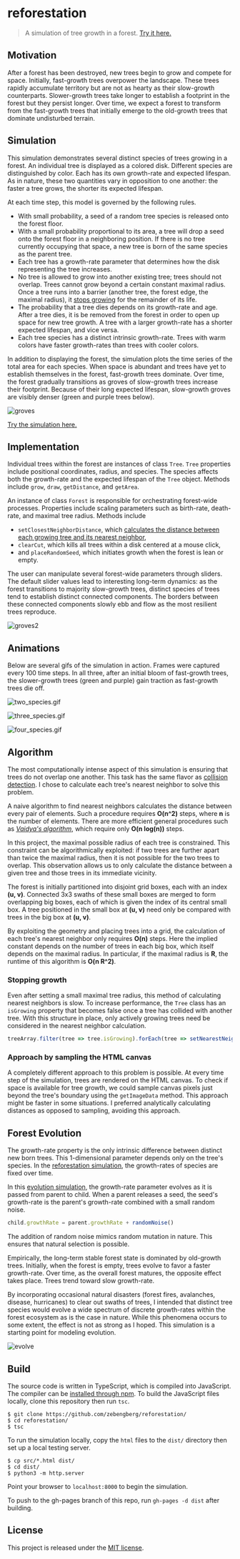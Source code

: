 # reforestation

>A simulation of tree growth in a forest. [Try it here.](http://zebengberg.github.io/reforestation)


## Motivation

After a forest has been destroyed, new trees begin to grow and compete for space. Initially, fast-growth trees overpower the landscape. These trees rapidly accumulate territory but are not as hearty as their slow-growth counterparts. Slower-growth trees take longer to establish a footprint in the forest but they persist longer. Over time, we expect a forest to transform from the fast-growth trees that initially emerge to the old-growth trees that dominate undisturbed terrain.


## Simulation

This simulation demonstrates several distinct species of trees growing in a forest. An individual tree is displayed as a colored disk. Different species are distinguished by color. Each has its own growth-rate and expected lifespan. As in nature, these two quantities vary in opposition to one another: the faster a tree grows, the shorter its expected lifespan.

At each time step, this model is governed by the following rules.
- With small probability, a seed of a random tree species is released onto the forest floor.
- With a small probability proportional to its area, a tree will drop a seed onto the forest floor in a neighboring position. If there is no tree currently occupying that space, a new tree is born of the same species as the parent tree.
- Each tree has a growth-rate parameter that determines how the disk representing the tree increases.
- No tree is allowed to grow into another existing tree; trees should not overlap. Trees cannot grow beyond a certain constant maximal radius. Once a tree runs into a barrier (another tree, the forest edge, the maximal radius), it [stops growing](#stopping-growth) for the remainder of its life.
- The probability that a tree dies depends on its growth-rate and age. After a tree dies, it is be removed from the forest in order to open up space for new tree growth. A tree with a larger growth-rate has a shorter expected lifespan, and vice versa.
- Each tree species has a distinct intrinsic growth-rate. Trees with warm colors have faster growth-rates than trees with cooler colors.

In addition to displaying the forest, the simulation plots the time series of the total area for each species. When space is abundant and trees have yet to establish themselves in the forest, fast-growth trees dominate. Over time, the forest gradually transitions as groves of slow-growth trees increase their footprint. Because of their long expected lifespan, slow-growth groves are visibly denser (green and purple trees below). 


![groves](assets/groves.png)

[Try the simulation here.](http://zebengberg.github.io/reforestation)


## Implementation

Individual trees within the forest are instances of class `Tree`. `Tree` properties include positional coordinates, radius, and species. The species affects both the growth-rate and the expected lifespan of the `Tree` object. Methods include `grow`, `draw`, `getDistance`, and `getArea`.

An instance of class `Forest` is responsible for orchestrating forest-wide processes. Properties include scaling parameters such as birth-rate, death-rate, and maximal tree radius. Methods include
- `setClosestNeighborDistance`, which [calculates the distance between each growing tree and its nearest neighbor](#algorithm),
- `clearCut`, which kills all trees within a disk centered at a mouse click,
- and `placeRandomSeed`, which initiates growth when the forest is lean or empty.

The user can manipulate several forest-wide parameters through sliders. The default slider values lead to interesting long-term dynamics: as the forest transitions to majority slow-growth trees, distinct species of trees tend to establish distinct connected components. The borders between these connected components slowly ebb and flow as the most resilient trees reproduce.

![groves2](assets/groves2.png)


## Animations

Below are several gifs of the simulation in action. Frames were captured every 100 time steps. In all three, after an initial bloom of fast-growth trees, the slower-growth trees (green and purple) gain traction as fast-growth trees die off.

![two_species.gif](assets/two_species.gif)

![three_species.gif](assets/three_species.gif)

![four_species.gif](assets/four_species.gif)

## Algorithm

The most computationally intense aspect of this simulation is ensuring that trees do not overlap one another. This task has the same flavor as [collision detection](https://en.wikipedia.org/wiki/Collision_detection). I chose to calculate each tree's nearest neighbor to solve this problem.

A naive algorithm to find nearest neighbors calculates the distance between every pair of elements. Such a procedure requires **O(n^2)** steps, where **n** is the number of elements. There are more efficient general procedures such as [*Vaidya's algorithm*](https://link.springer.com/article/10.1007/BF02187718), which require only **O(n log(n))** steps.

In this project, the maximal possible radius of each tree is constrained. This constraint can be algorithmically exploited: if two trees are further apart than twice the maximal radius, then it is not possible for the two trees to overlap. This observation allows us to only calculate the distance between a given tree and those trees in its immediate vicinity.

The forest is initially partitioned into disjoint grid boxes, each with an index **(u, v)**. Connected 3x3 swaths of these small boxes are merged to form overlapping big boxes, each of which is given the index of its central small box. A tree positioned in the small box at **(u, v)** need only be compared with trees in the big box at **(u, v)**.

By exploiting the geometry and placing trees into a grid, the calculation of each tree's nearest neighbor only requires **O(n)** steps. Here the implied constant depends on the number of trees in each big box, which itself depends on the maximal radius. In particular, if the maximal radius is **R**, the runtime of this algorithm is **O(n R^2)**.

### Stopping growth

Even after setting a small maximal tree radius, this method of calculating nearest neighbors is slow. To increase performance, the `Tree` class has an `isGrowing` property that becomes false once a tree has collided with another tree. With this structure in place, only actively growing trees need be considered in the nearest neighbor calculation.

```javascript
treeArray.filter(tree => tree.isGrowing).forEach(tree => setNearestNeighbor(tree))
```

### Approach by sampling the HTML canvas

A completely different approach to this problem is possible. At every time step of the simulation, trees are rendered on the HTML canvas. To check if space is available for tree growth, we could sample canvas pixels just beyond the tree's boundary using the `getImageData` method. This approach might be faster in some situations. I preferred analytically calculating distances as opposed to sampling, avoiding this approach.



## Forest Evolution

The growth-rate property is the only intrinsic difference between distinct new born trees. This 1-dimensional parameter depends only on the tree's species. In the [reforestation simulation](https://zebengberg.github.io/reforestation), the growth-rates of species are fixed over time.

In this [evolution simulation](https://zebengberg.github.io/reforestation/evolve.html), the growth-rate parameter evolves as it is passed from parent to child. When a parent releases a seed, the seed's growth-rate is the parent's growth-rate combined with a small random noise.
```javascript
child.growthRate = parent.growthRate + randomNoise()
```

The addition of random noise mimics random mutation in nature. This ensures that natural selection is possible.

Empirically, the long-term stable forest state is dominated by old-growth trees. Initially, when the forest is empty, trees evolve to favor a faster growth-rate. Over time, as the overall forest matures, the opposite effect takes place. Trees trend toward slow growth-rate.

By incorporating occasional natural disasters (forest fires, avalanches, disease, hurricanes) to clear out swaths of trees, I intended that distinct tree species would evolve a wide spectrum of discrete growth-rates within the forest ecosystem as is the case in nature. While this phenomena occurs to some extent, the effect is not as strong as I hoped. This simulation is a starting point for modeling evolution.


![evolve](assets/evolve.png)

## Build

The source code is written in TypeScript, which is compiled into JavaScript. The compiler can be [installed through npm](https://www.npmjs.com/package/typescript). To build the JavaScript files locally, clone this repository then run `tsc`.
```shell script
$ git clone https://github.com/zebengberg/reforestation/
$ cd reforestation/
$ tsc
```
To run the simulation locally, copy the `html` files to the `dist/` directory then set up a local testing server.
```shell script
$ cp src/*.html dist/
$ cd dist/
$ python3 -m http.server
```
Point your browser to `localhost:8000` to begin the simulation.

To push to the gh-pages branch of this repo, run `gh-pages -d dist` after building.


## License

This project is released under the [MIT license](https://opensource.org/licenses/MIT).
